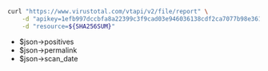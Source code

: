 ```bash
curl "https://www.virustotal.com/vtapi/v2/file/report" \
    -d "apikey=1efb997dccbfa8a22399c3f9cad03e946036138cdf2ca7077b98e361d4cbb67b" \
    -d "resource=${SHA256SUM}"
```

- $json->positives
- $json->permalink
- $json->scan_date
